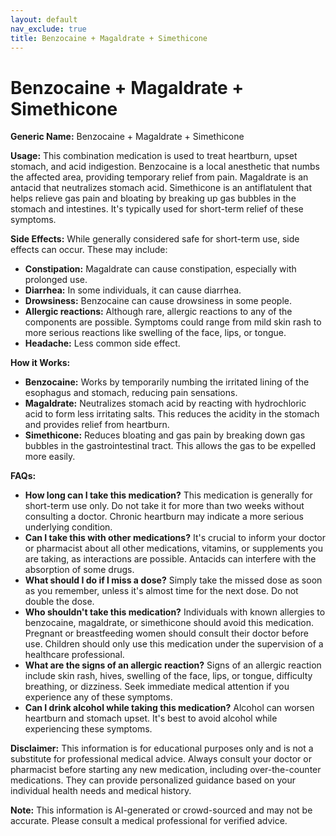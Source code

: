 ```yaml
---
layout: default
nav_exclude: true
title: Benzocaine + Magaldrate + Simethicone
---
```


# Benzocaine + Magaldrate + Simethicone

**Generic Name:** Benzocaine + Magaldrate + Simethicone

**Usage:** This combination medication is used to treat heartburn, upset stomach, and acid indigestion.  Benzocaine is a local anesthetic that numbs the affected area, providing temporary relief from pain. Magaldrate is an antacid that neutralizes stomach acid. Simethicone is an antiflatulent that helps relieve gas pain and bloating by breaking up gas bubbles in the stomach and intestines.  It's typically used for short-term relief of these symptoms.

**Side Effects:**  While generally considered safe for short-term use, side effects can occur.  These may include:

* **Constipation:**  Magaldrate can cause constipation, especially with prolonged use.
* **Diarrhea:**  In some individuals, it can cause diarrhea.
* **Drowsiness:** Benzocaine can cause drowsiness in some people.
* **Allergic reactions:** Although rare, allergic reactions to any of the components are possible.  Symptoms could range from mild skin rash to more serious reactions like swelling of the face, lips, or tongue.
* **Headache:**  Less common side effect.


**How it Works:**

* **Benzocaine:** Works by temporarily numbing the irritated lining of the esophagus and stomach, reducing pain sensations.
* **Magaldrate:** Neutralizes stomach acid by reacting with hydrochloric acid to form less irritating salts. This reduces the acidity in the stomach and provides relief from heartburn.
* **Simethicone:**  Reduces bloating and gas pain by breaking down gas bubbles in the gastrointestinal tract.  This allows the gas to be expelled more easily.


**FAQs:**

* **How long can I take this medication?**  This medication is generally for short-term use only.  Do not take it for more than two weeks without consulting a doctor.  Chronic heartburn may indicate a more serious underlying condition.
* **Can I take this with other medications?**  It's crucial to inform your doctor or pharmacist about all other medications, vitamins, or supplements you are taking, as interactions are possible.  Antacids can interfere with the absorption of some drugs.
* **What should I do if I miss a dose?**  Simply take the missed dose as soon as you remember, unless it's almost time for the next dose. Do not double the dose.
* **Who shouldn't take this medication?**  Individuals with known allergies to benzocaine, magaldrate, or simethicone should avoid this medication.  Pregnant or breastfeeding women should consult their doctor before use.  Children should only use this medication under the supervision of a healthcare professional.
* **What are the signs of an allergic reaction?**  Signs of an allergic reaction include skin rash, hives, swelling of the face, lips, or tongue, difficulty breathing, or dizziness. Seek immediate medical attention if you experience any of these symptoms.
* **Can I drink alcohol while taking this medication?**  Alcohol can worsen heartburn and stomach upset. It's best to avoid alcohol while experiencing these symptoms.


**Disclaimer:** This information is for educational purposes only and is not a substitute for professional medical advice. Always consult your doctor or pharmacist before starting any new medication, including over-the-counter medications.  They can provide personalized guidance based on your individual health needs and medical history.


**Note:** This information is AI-generated or crowd-sourced and may not be accurate. Please consult a medical professional for verified advice.